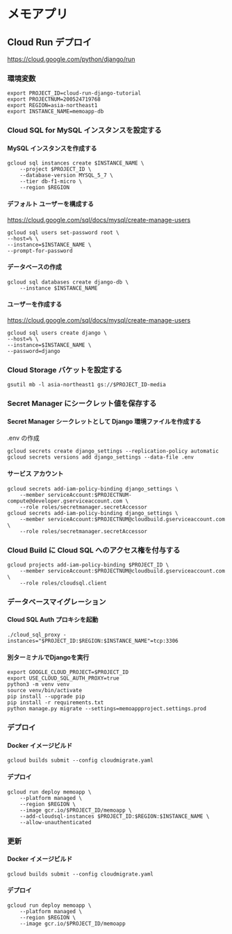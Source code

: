 # メモアプリ

## Cloud Run デプロイ
https://cloud.google.com/python/django/run

### 環境変数
```
export PROJECT_ID=cloud-run-django-tutorial
export PROJECTNUM=200524719768
export REGION=asia-northeast1
export INSTANCE_NAME=memoapp-db
```

### Cloud SQL for MySQL インスタンスを設定する

#### MySQL インスタンスを作成する
```
gcloud sql instances create $INSTANCE_NAME \
    --project $PROJECT_ID \
    --database-version MYSQL_5_7 \
    --tier db-f1-micro \
    --region $REGION
```
#### デフォルト ユーザーを構成する
https://cloud.google.com/sql/docs/mysql/create-manage-users
```
gcloud sql users set-password root \
--host=% \
--instance=$INSTANCE_NAME \
--prompt-for-password
```

#### データベースの作成
```
gcloud sql databases create django-db \
    --instance $INSTANCE_NAME
```

#### ユーザーを作成する
https://cloud.google.com/sql/docs/mysql/create-manage-users
```
gcloud sql users create django \
--host=% \
--instance=$INSTANCE_NAME \
--password=django
```

### Cloud Storage バケットを設定する
```
gsutil mb -l asia-northeast1 gs://$PROJECT_ID-media
```

### Secret Manager にシークレット値を保存する
#### Secret Manager シークレットとして Django 環境ファイルを作成する
.env の作成
```
gcloud secrets create django_settings --replication-policy automatic
gcloud secrets versions add django_settings --data-file .env
```

#### サービス アカウント
```
gcloud secrets add-iam-policy-binding django_settings \
    --member serviceAccount:$PROJECTNUM-compute@developer.gserviceaccount.com \
    --role roles/secretmanager.secretAccessor
gcloud secrets add-iam-policy-binding django_settings \
    --member serviceAccount:$PROJECTNUM@cloudbuild.gserviceaccount.com \
    --role roles/secretmanager.secretAccessor
```

### Cloud Build に Cloud SQL へのアクセス権を付与する
```
gcloud projects add-iam-policy-binding $PROJECT_ID \
    --member serviceAccount:$PROJECTNUM@cloudbuild.gserviceaccount.com \
    --role roles/cloudsql.client
```

### データベースマイグレーション
#### Cloud SQL Auth プロキシを起動
```
./cloud_sql_proxy -instances="$PROJECT_ID:$REGION:$INSTANCE_NAME"=tcp:3306
```

#### 別ターミナルでDjangoを実行
```
export GOOGLE_CLOUD_PROJECT=$PROJECT_ID
export USE_CLOUD_SQL_AUTH_PROXY=true
python3 -m venv venv
source venv/bin/activate
pip install --upgrade pip
pip install -r requirements.txt
python manage.py migrate --settings=memoappproject.settings.prod 
```

### デプロイ
#### Docker イメージビルド
```
gcloud builds submit --config cloudmigrate.yaml
```

#### デプロイ
```
gcloud run deploy memoapp \
    --platform managed \
    --region $REGION \
    --image gcr.io/$PROJECT_ID/memoapp \
    --add-cloudsql-instances $PROJECT_ID:$REGION:$INSTANCE_NAME \
    --allow-unauthenticated
```

### 更新
#### Docker イメージビルド
```
gcloud builds submit --config cloudmigrate.yaml
```

#### デプロイ
```
gcloud run deploy memoapp \
    --platform managed \
    --region $REGION \
    --image gcr.io/$PROJECT_ID/memoapp
```
